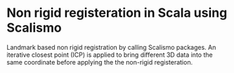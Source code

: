 # Non rigid registeration in Scala using Scalismo
Landmark based non rigid registration by calling Scalismo packages. An iterative closest point (ICP) is applied to bring different 3D data into the same coordinate before applying the the non-rigid registeration. 
